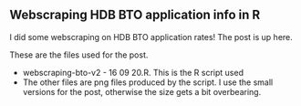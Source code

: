 ## Webscraping HDB BTO application info in R

I did some webscraping on HDB BTO application rates! The post is up here.

These are the files used for the post.
* webscraping-bto-v2 - 16 09 20.R. This is the R script used
* The other files are png files produced by the script. I use the small versions for the post, otherwise the size gets a bit overbearing.
